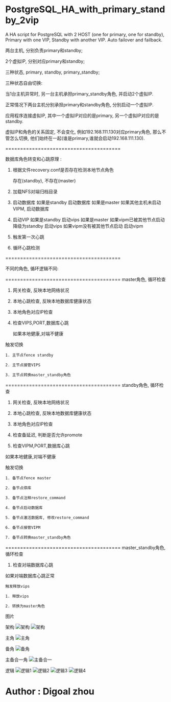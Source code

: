 PostgreSQL_HA_with_primary_standby_2vip
=======================================

A HA script for PostgreSQL with 2 HOST (one for primary, one for standby), Primary with one VIP, Standby with another VIP. Auto failover and failback.

两台主机, 分别负责primary和standby;

2个虚拟IP, 分别对应primary和standby;

三种状态, primary, standby, primary_standby;

三种状态自由切换:

  当1台主机异常时, 另一台主机承担primary_standby角色, 并启动2个虚拟IP.

  正常情况下两台主机分别承担primary和standby角色, 分别启动一个虚拟IP.

  应用程序连接虚拟IP, 其中一个虚拟IP对应的是primary, 另一个虚拟IP对应的是standby. 
  
  虚拟IP和角色的关系固定, 不会变化, 例如192.168.111.130对应primary角色, 那么不管怎么切换, 他们始终在一起(谁是primary,谁就会启动192.168.111.130).
  
  =======================================

数据库角色转变和心跳原理 : 

1. 根据文件recovery.conf是否存在检测本地节点角色

    存在(standby), 不存在(master)

2. 加载NFS对端归档目录

3. 启动数据库
    如果是standby
      启动数据库
    如果是master
      如果其他主机未启动VIPM, 启动数据库

4. 启动VIP
    如果是standby
      启动vips
    如果是master
      如果vipm已被其他节点启动
        降级为standby
        启动vips
      如果vipm没有被其他节点启动
        启动vipm

5. 触发第一次心跳

6. 循环心跳检测

=======================================

不同的角色, 循环逻辑不同:

=======================================
master角色, 循环检查

  1. 网关检查, 反映本地网络状况

  2. 本地心跳检查, 反映本地数据库健康状态

  3. 本地角色对应IP检查

  4. 检查VIPS,PORT,数据库心跳

     如果本地健康,对端不健康

  触发切换

    1. 主节点fence standby

    2. 主节点接管VIPS

    3. 主节点转换master_standby角色

=======================================
standby角色, 循环检查

  1. 网关检查, 反映本地网络状况

  2. 本地心跳检查, 反映本地数据库健康状态

  3. 本地角色对应IP检查

  4. 检查备延迟, 判断是否允许promote

  5. 检查VIPM,PORT,数据库心跳

  如果本地健康,对端不健康

  触发切换

    1. 备节点fence master

    2. 备节点停库

    3. 备节点注释restore_command

    4. 备节点启动数据库

    5. 备节点激活数据库, 修改restore_command

    6. 备节点接管VIPM

    7. 备节点转换master_standby角色

=======================================
master_standby角色, 循环检查

  1. 检查对端数据库心跳

  如果对端数据库心跳正常

    触发释放vips

    1. 释放vips

    2. 转换为master角色

图片

架构
![架构](https://github.com/digoal/PostgreSQL_HA_with_primary_standby_2vip/raw/master/m_s_ha_1.png)
![架构](https://github.com/digoal/PostgreSQL_HA_with_primary_standby_2vip/raw/master/m_s_ha_arch.png)

主角
![主角](https://github.com/digoal/PostgreSQL_HA_with_primary_standby_2vip/raw/master/m_s_ha_2.png)

备角
![备角](https://github.com/digoal/PostgreSQL_HA_with_primary_standby_2vip/raw/master/m_s_ha_3.png)

主备合一角
![主备合一](https://github.com/digoal/PostgreSQL_HA_with_primary_standby_2vip/raw/master/m_s_ha_4.png)

逻辑
![逻辑1](https://github.com/digoal/PostgreSQL_HA_with_primary_standby_2vip/blob/master/m_s_1.png)
![逻辑2](https://github.com/digoal/PostgreSQL_HA_with_primary_standby_2vip/blob/master/m_s_2.png)
![逻辑3](https://github.com/digoal/PostgreSQL_HA_with_primary_standby_2vip/blob/master/m_s_3.png)
![逻辑4](https://github.com/digoal/PostgreSQL_HA_with_primary_standby_2vip/blob/master/m_s_4.png)

# Author : Digoal zhou
